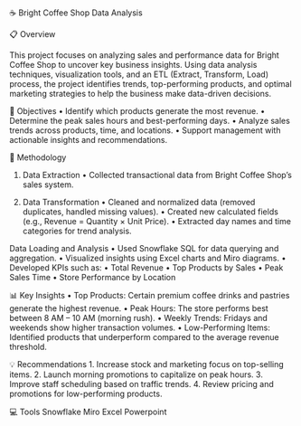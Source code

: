 ☕ Bright Coffee Shop Data Analysis

📋 Overview

This project focuses on analyzing sales and performance data for Bright Coffee Shop to uncover key business insights. Using data analysis techniques, visualization tools, and an ETL (Extract, Transform, Load) process, the project identifies trends, top-performing products, and optimal marketing strategies to help the business make data-driven decisions.

🎯 Objectives
	•	Identify which products generate the most revenue.
	•	Determine the peak sales hours and best-performing days.
	•	Analyze sales trends across products, time, and locations.
	•	Support management with actionable insights and recommendations.

🧠 Methodology

1. Data Extraction
	•	Collected transactional data from Bright Coffee Shop’s sales system.

2. Data Transformation
	•	Cleaned and normalized data (removed duplicates, handled missing values).
	•	Created new calculated fields (e.g., Revenue = Quantity × Unit Price).
	•	Extracted day names and time categories for trend analysis.

Data Loading and Analysis
	•	Used Snowflake SQL for data querying and aggregation.
	•	Visualized insights using Excel charts and Miro diagrams.
	•	Developed KPIs such as:
	•	Total Revenue
	•	Top Products by Sales
	•	Peak Sales Time
	•	Store Performance by Location

  📊 Key Insights
	•	Top Products: Certain premium coffee drinks and pastries generate the highest revenue.
	•	Peak Hours: The store performs best between 8 AM – 10 AM (morning rush).
	•	Weekly Trends: Fridays and weekends show higher transaction volumes.
	•	Low-Performing Items: Identified products that underperform compared to the average revenue threshold.

  💡 Recommendations
	1.	Increase stock and marketing focus on top-selling items.
	2.	Launch morning promotions to capitalize on peak hours.
	3.	Improve staff scheduling based on traffic trends.
	4.	Review pricing and promotions for low-performing products.

💻 Tools
Snowflake
Miro
Excel 
Powerpoint


